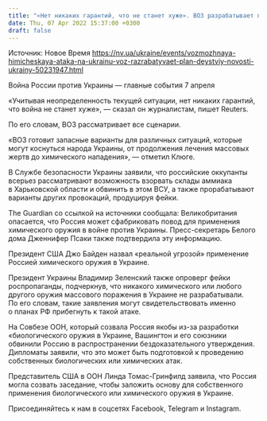 ```yaml
---
title: "«Нет никаких гарантий, что не станет хуже». ВОЗ разрабатывает план действий на случай возможных химических атак в Украине"
date: Thu, 07 Apr 2022 15:37:00 +0300
draft: false
---
```

Источник: Новое Время https://nv.ua/ukraine/events/vozmozhnaya-himicheskaya-ataka-na-ukrainu-voz-razrabatyvaet-plan-deystviy-novosti-ukrainy-50231947.html


Война России против Украины — главные события 7 апреля

«Учитывая неопределенность текущей ситуации, нет никаких гарантий, что война не станет хуже», — сказал он журналистам, пишет Reuters.

По его словам, ВОЗ рассматривает все сценарии.

«ВОЗ готовит запасные варианты для различных ситуаций, которые могут коснуться народа Украины, от продолжения лечения массовых жертв до химического нападения», — отметил Клюге.

В Службе безопасности Украины заявили, что российские оккупанты всерьез рассматривают возможность взорвать склады аммиака в Харьковской области и обвинить в этом ВСУ, а также прорабатывают варианты других провокаций, продуцируя фейки.

The Guardian со ссылкой на источники сообщала: Великобритания опасается, что Россия может сфабриковать повод для применения химического оружия в войне против Украины. Пресс-секретарь Белого дома Дженнифер Псаки также подтвердила эту информацию.

Президент США Джо Байден назвал «реальной угрозой» применение Россией химического оружия в Украине.

Президент Украины Владимир Зеленский также опроверг фейки роспропаганды, подчеркнув, что никакого химического или любого другого оружия массового поражения в Украине не разрабатывали. По его словам, такие заявления могут свидетельствовать именно о планах РФ прибегнуть к такой атаке.

На Совбезе ООН, который созвала Россия якобы из-за разработки «биологического оружия в Украине, Вашингтон и его союзники обвинили Россию в распространении бездоказательного утверждения. Дипломаты заявили, что это может быть подготовкой к проведению собственных биологических или химических атак.

Представитель США в ООН Линда Томас-Гринфилд заявила, что Россия могла созвать заседание, чтобы заложить основу для собственного применения биологического или химического оружия в Украине.

Присоединяйтесь к нам в соцсетях Facebook, Telegram и Instagram.
